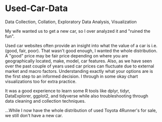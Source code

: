 # Used-Car-Data
Data Collection, Collation, Exploratory Data Analysis, Visualization

My wife wanted us to get a new car, so I over analyzed it and "ruined the fun". 

Used car websites often provide an insight into what the value of a car is i.e. (good, fair, poor). That wasn't good enough, I wanted the whole distribution. A "good" price may be fair price depending on where you are geographically located, make, model, car features. Also, as we have seen over the past couple of years used car prices can fluctuate due to external market and macro factors. Understanding exactly what your options are is the first step to an informed decision. I through in some okay chart visualizations too for extra practice. 

It was a good experience to learn some R tools like dplyr, tidyr, DataExplorer, ggplot2, and tidyverse while also troubleshooting through data cleaning and collection techniques.

...While I now have the whole distribution of used Toyota 4Runner's for sale, we still don't have a new car.
